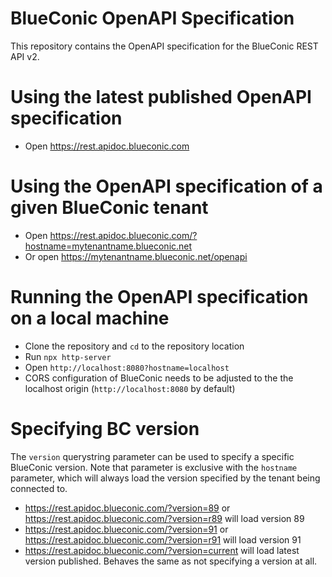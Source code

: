 # BlueConic OpenAPI Specification
This repository contains the OpenAPI specification for the BlueConic REST API v2.
 
 # Using the latest published OpenAPI specification
 * Open https://rest.apidoc.blueconic.com
 
 # Using the OpenAPI specification of a given BlueConic tenant
 * Open https://rest.apidoc.blueconic.com/?hostname=mytenantname.blueconic.net
 * Or open https://mytenantname.blueconic.net/openapi
 
 # Running the OpenAPI specification on a local machine
 * Clone the repository and `cd` to the repository location
 * Run `npx http-server`
 * Open `http://localhost:8080?hostname=localhost`
 * CORS configuration of BlueConic needs to be adjusted to the the localhost origin (`http://localhost:8080` by default)
 
 # Specifying BC version
 The `version` querystring parameter can be used to specify a specific BlueConic version. Note that parameter is exclusive with the `hostname` parameter, which will always load the version specified by the tenant being connected to.
 
 * https://rest.apidoc.blueconic.com/?version=89 or https://rest.apidoc.blueconic.com/?version=r89 will load version 89
 * https://rest.apidoc.blueconic.com/?version=91 or https://rest.apidoc.blueconic.com/?version=r91 will load version 91
 * https://rest.apidoc.blueconic.com/?version=current will load latest version published. Behaves the same as not specifying a version at all.
 
